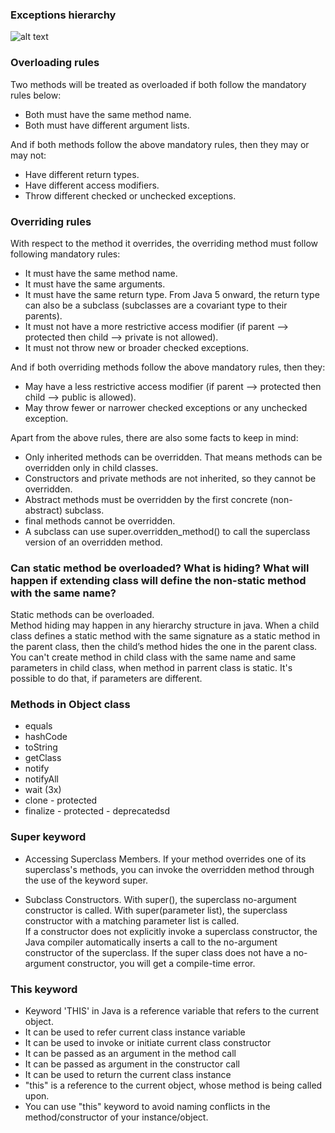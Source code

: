 ### Exceptions hierarchy

![alt text](https://lh5.googleusercontent.com/WqqNoyFEkZXfmZBBQjgIutY72_BUV6_By_BAe7Ih9u36HfelS3nTWQEYtdRUkQS32Tuhg9P9CUXo-jgvOpkO84vLm2viI4Od0BNustwONdMm7DKZnKC6kyVHyRJbsESLIPV4uBU)

### Overloading rules

Two methods will be treated as overloaded if both follow the mandatory rules below:

* Both must have the same method name.
* Both must have different argument lists.

And if both methods follow the above mandatory rules, then they may or may not:

* Have different return types.
* Have different access modifiers.
* Throw different checked or unchecked exceptions.

### Overriding rules

With respect to the method it overrides, the overriding method must follow following mandatory rules:

* It must have the same method name.
* It must have the same arguments.
* It must have the same return type. From Java 5 onward, the return type can also be a subclass (subclasses are a covariant type to their parents).
* It must not have a more restrictive access modifier (if parent --> protected then child --> private is not allowed).
* It must not throw new or broader checked exceptions.

And if both overriding methods follow the above mandatory rules, then they:

* May have a less restrictive access modifier (if parent --> protected then child --> public is allowed).
* May throw fewer or narrower checked exceptions or any unchecked exception.

Apart from the above rules, there are also some facts to keep in mind:

* Only inherited methods can be overridden. That means methods can be overridden only in child classes.
* Constructors and private methods are not inherited, so they cannot be overridden.
* Abstract methods must be overridden by the first concrete (non-abstract) subclass.
* final methods cannot be overridden.
* A subclass can use super.overridden_method() to call the superclass version of an overridden method.

### Can static method be overloaded? What is hiding? What will happen if extending class will define the non-static method with the same name?

Static methods can be overloaded. </br>
Method hiding may happen in any hierarchy structure in java. When a child class defines a static method with the same signature as a static method in the parent class, then the child’s method hides the one in the parent class.
You can't create method in child class with the same name and same parameters in child class, when method in parrent class is static.
It's possible to do that, if parameters are different. 

### Methods in Object class
* equals
* hashCode
* toString
* getClass
* notify
* notifyAll
* wait (3x)
* clone - protected
* finalize - protected - deprecatedsd

### Super keyword

* Accessing Superclass Members. If your method overrides one of its superclass's methods, you can invoke the overridden method through the use of the keyword super. 

* Subclass Constructors. With super(), the superclass no-argument constructor is called. With super(parameter list), the superclass constructor with a matching parameter list is called. </br>
If a constructor does not explicitly invoke a superclass constructor, the Java compiler automatically inserts a call to the no-argument constructor of the superclass. If the super class does not have a no-argument constructor, you will get a compile-time error. 

### This keyword
* Keyword 'THIS' in Java is a reference variable that refers to the current object.
* It can be used to refer current class instance variable
* It can be used to invoke or initiate current class constructor
* It can be passed as an argument in the method call
* It can be passed as argument in the constructor call
* It can be used to return the current class instance
* "this" is a reference to the current object, whose method is being called upon.
* You can use "this" keyword to avoid naming conflicts in the method/constructor of your instance/object.
